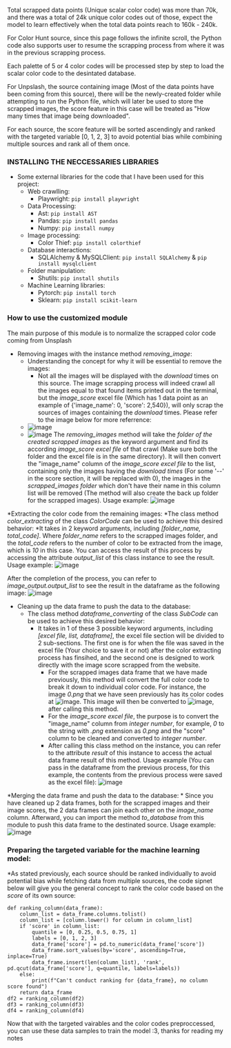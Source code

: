 Total scrapped data points (Unique scalar color code) was more than 70k, and there was a total of 24k unique color codes out of those, expect the model to learn effectively when the total data points reach to 160k - 240k.

For Color Hunt source, since this page follows the infinite scroll, the Python code also supports user to resume the scrapping process from where it was in the previous scrapping process. 

Each palette of 5 or 4 color codes will be processed step by step to load the scalar color code to the desintated database. 

For Unpslash, the source containing image (Most of the data points have been coming from this source), there will be the newly-created folder while attempting to run the Python file, which will later be used to store the scrapped images, the score feature in this case will be treated as "How many times that image being downloaded". 

For each source, the score feature will be sorted ascendingly and ranked with the targeted variable [0, 1, 2, 3] to avoid potential bias while combining multiple sources and rank all of them once. 

### INSTALLING THE NECCESSARIES LIBRARIES
  * Some external libraries for the code that I have been used for this project: 
    * Web crawlling: 
      * Playwright: ```pip install playwright```
    * Data Processing: 
      * Ast: ```pip install AST``` 
      * Pandas: ```pip install pandas```
      * Numpy: ```pip install numpy```
    * Image processing: 
      * Color Thief: ```pip install colorthief```
    * Database interactions: 
      * SQLAlchemy & MySQLClient: ```pip install SQLAlchemy``` & ```pip install mysqlclient```
    * Folder manipulation: 
      * Shutils: ```pip install shutils```
    * Machine Learning libraries: 
      * Pytorch: ```pip install torch``` 
      * Sklearn: ```pip install scikit-learn``` 

### How to use the customized module
  The main purpose of this module is to normalize the scrapped color code coming from Unsplash
  * Removing images with the instance method *removing_image*:
    * Understanding the concept for why it will be essential to remove the images:
      * Not all the images will be displayed with the *download* times on this source. The image scrapping process will indeed crawl all the images equal to that found items printed out in the terminal, but the *image_score* excel file (Which has 1 data point as an example of {'image_name': 0, 'score': 2,540}), will only scrap the sources of images containing the *download* times. Please refer to the image below for more referrence: 
    * ![image](https://github.com/MinnTrit/image-scrapping/assets/151976884/1f4d6d0f-f639-4400-9629-4f83eda54f70)
    * ![image](https://github.com/MinnTrit/image-scrapping/assets/151976884/7f61ca87-0fea-4e84-afca-c496a036e9a6)
  The *removing_images* method will take the *folder of the created scrapped images* as the keyword argument and find its according *image_score excel file* of that crawl (Make sure both the folder and the excel file is in the same directory). It will then convert the "image_name" column of the *image_score excel file* to the list, containing only the images having the *download times* (For some '--' in the score section, it will be replaced with 0), the images in the *scrapped_images folder* which don't have their name in this column list will be removed (The method will also create the back up folder for the scrapped images).
Usage example:
![image](https://github.com/MinnTrit/image-scrapping/assets/151976884/857d7c5b-fb17-42dd-bbb5-dc66696c432b)

  *Extracting the color code from the remaining images: 
    *The class method *color_extracting* of the class *ColorCode* can be used to achieve this desired behavior:
      *It takes in 2 keyword arguments, including *[folder_name, total_code]*. Where *folder_name* refers to the scrapped images folder, and the *total_code* refers to the number of color to be extracted from the image, which is *10* in this case. You can access the result of this process by accessing the attribute *output_list* of this class instance to see the result. 
Usage example: 
![image](https://github.com/MinnTrit/image-scrapping/assets/151976884/9b2336d6-c487-4fba-b66a-3c064ddda9ed)

After the completion of the process, you can refer to *image_output.output_list* to see the result in the dataframe as the following image:
![image](https://github.com/MinnTrit/image-scrapping/assets/151976884/afdaef51-1cbe-467f-a909-82e5a4b1666f)

  * Cleaning up the data frame to push the data to the database:
    * The class method *dataframe_converting* of the class *SubCode* can be used to achieve this desired behavior: 
      * It takes in 1 of these 3 possible keyword arguments, including *[excel file, list, dataframe]*, the excel file section will be divided to 2 sub-sections. The first one is for when the file was saved in the excel file (Your choice to save it or not) after the color extracting process has finsihed, and the second one is designed to work directly with the image score scrapped from the website.
        * For the scrapped images data frame that we have made previously, this method will convert the full color code to break it down to individual color code. For instance, the image *0.png* that we have seen previously has its color codes at ![image](https://github.com/MinnTrit/image-scrapping/assets/151976884/05831e9e-b293-486d-bccf-2e6b540ad46c). This image will then be converted to ![image](https://github.com/MinnTrit/image-scrapping/assets/151976884/cca6e6c2-1285-49b1-9bf7-2eb1ed228ad6), after calling this method.
        * For the *image_score excel file*, the purpose is to convert the "image_name" column from *integer number*, for example, *0* to the string with *.png* extension as *0.png* and the "score" column to be cleaned and converted to *integer number*.
        * After calling this class method on the instance, you can refer to the attribute *result* of this instance to access the actual data frame result of this method.
Usage example (You can pass in the dataframe from the previous process, for this example, the contents from the previous process were saved as the excel file):
![image](https://github.com/MinnTrit/image-scrapping/assets/151976884/bc37305d-5a2a-4c7b-8f0f-93c888409f35)

  *Merging the data frame and push the data to the database: 
    * Since you have cleaned up 2 data frames, both for the scrapped images and their image scores, the 2 data frames can join each other on the *image_name* column. Afterward, you can import the method *to_database* from this module to push this data frame to the destinated source. 
Usage example:
![image](https://github.com/MinnTrit/image-scrapping/assets/151976884/125c88b2-4545-4d60-b56c-354ffc9e1df6)

### Preparing the targeted variable for the machine learning model: 
  *As stated previously, each source should be ranked individually to avoid potential bias while fetching data from multiple sources, the code sipnet below will give you the general concept to rank the color code based on the *score* of its own source: 
```
def ranking_column(data_frame): 
    column_list = data_frame.columns.tolist()
    column_list = [column.lower() for column in column_list]
    if 'score' in column_list: 
        quantile = [0, 0.25, 0.5, 0.75, 1]
        labels = [0, 1, 2, 3]
        data_frame['score'] = pd.to_numeric(data_frame['score'])
        data_frame.sort_values(by='score', ascending=True, inplace=True)
        data_frame.insert(len(column_list), 'rank', pd.qcut(data_frame['score'], q=quantile, labels=labels))
    else: 
        print(f"Can't conduct ranking for {data_frame}, no column score found")
    return data_frame
df2 = ranking_column(df2)
df3 = ranking_column(df3) 
df4 = ranking_column(df4)
```
Now that with the targeted vairables and the color codes preproccessed, you can use these data samples to train the model :3, thanks for reading my notes

